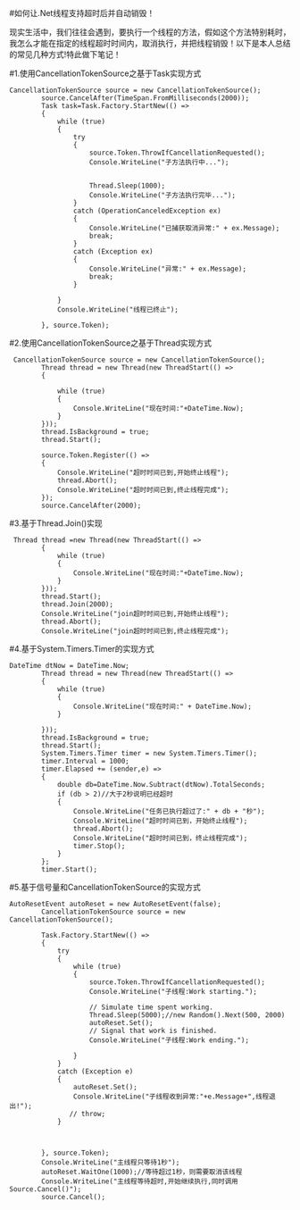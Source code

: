 #如何让.Net线程支持超时后并自动销毁！

现实生活中，我们往往会遇到，要执行一个线程的方法，假如这个方法特别耗时，我怎么才能在指定的线程超时时间内，取消执行，并把线程销毁！以下是本人总结的常见几种方式!特此做下笔记！

#1.使用CancellationTokenSource之基于Task实现方式

    CancellationTokenSource source = new CancellationTokenSource();
            source.CancelAfter(TimeSpan.FromMilliseconds(2000));
            Task task=Task.Factory.StartNew(() =>
            {
                while (true)
                {
                    try
                    {
                        source.Token.ThrowIfCancellationRequested();
                        Console.WriteLine("子方法执行中...");


                        Thread.Sleep(1000);
                        Console.WriteLine("子方法执行完毕...");
                    }
                    catch (OperationCanceledException ex)
                    {
                        Console.WriteLine("已捕获取消异常:" + ex.Message);
                        break;
                    }
                    catch (Exception ex)
                    {
                        Console.WriteLine("异常:" + ex.Message);
                        break;
                    }

                }
                Console.WriteLine("线程已终止");

            }, source.Token);

#2.使用CancellationTokenSource之基于Thread实现方式


     CancellationTokenSource source = new CancellationTokenSource();
            Thread thread = new Thread(new ThreadStart(() =>
            {

                while (true)
                {
                    Console.WriteLine("现在时间:"+DateTime.Now);
                }
            }));
            thread.IsBackground = true;
            thread.Start();

            source.Token.Register(() =>
            {
                Console.WriteLine("超时时间已到,开始终止线程");
                thread.Abort();
                Console.WriteLine("超时时间已到,终止线程完成");
            });
            source.CancelAfter(2000);

#3.基于Thread.Join()实现


     Thread thread =new Thread(new ThreadStart(() =>
            {
                while (true)
                {
                    Console.WriteLine("现在时间:"+DateTime.Now);
                }
            }));
            thread.Start();
            thread.Join(2000);
            Console.WriteLine("join超时时间已到,开始终止线程");
            thread.Abort();
            Console.WriteLine("join超时时间已到,终止线程完成");


#4.基于System.Timers.Timer的实现方式


    DateTime dtNow = DateTime.Now;
            Thread thread = new Thread(new ThreadStart(() =>
            {
                while (true)
                {
                    Console.WriteLine("现在时间:" + DateTime.Now);
                }

            }));
            thread.IsBackground = true;
            thread.Start();
            System.Timers.Timer timer = new System.Timers.Timer();
            timer.Interval = 1000;
            timer.Elapsed += (sender,e) =>
            {
                double db=DateTime.Now.Subtract(dtNow).TotalSeconds;
                if (db > 2)//大于2秒说明已经超时
                {
                    Console.WriteLine("任务已执行超过了:" + db + "秒");
                    Console.WriteLine("超时时间已到，开始终止线程");
                    thread.Abort();
                    Console.WriteLine("超时时间已到，终止线程完成");
                    timer.Stop();
                }
            };
            timer.Start();

#5.基于信号量和CancellationTokenSource的实现方式
    
    AutoResetEvent autoReset = new AutoResetEvent(false);
            CancellationTokenSource source = new CancellationTokenSource();
          
            Task.Factory.StartNew(() =>
            {
                try
                {
                    while (true)
                    {
                        source.Token.ThrowIfCancellationRequested();
                        Console.WriteLine("子线程:Work starting.");

                        // Simulate time spent working.
                        Thread.Sleep(5000);//new Random().Next(500, 2000)
                        autoReset.Set();
                        // Signal that work is finished.
                        Console.WriteLine("子线程:Work ending.");

                    }
                }
                catch (Exception e)
                {
                    autoReset.Set();
                    Console.WriteLine("子线程收到异常:"+e.Message+",线程退出!");
                   // throw;
                }
               

                
            }, source.Token);
            Console.WriteLine("主线程只等待1秒");
            autoReset.WaitOne(1000);//等待超过1秒，则需要取消该线程
            Console.WriteLine("主线程等待超时,开始继续执行,同时调用Source.Cancel()");
            source.Cancel();